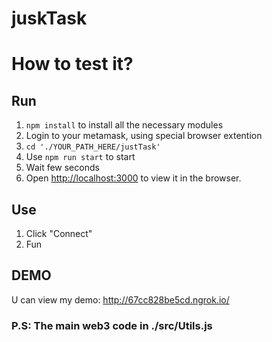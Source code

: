 # juskTask

# How to test it?

## Run
1) `npm install` to install all the necessary modules
2) Login to your metamask, using special browser extention
3) `cd './YOUR_PATH_HERE/justTask'`
4) Use `npm run start` to start
5) Wait few seconds
6) Open [http://localhost:3000](http://localhost:3000) to view it in the browser.

## Use

1) Click "Connect"
2) Fun

## DEMO

U can view my demo: http://67cc828be5cd.ngrok.io/

### P.S: The main web3 code in ./src/Utils.js
